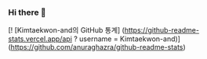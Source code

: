 ### Hi there 👋

<!--
**Kimtaekwon-and/Kimtaekwon-and** is a ✨ _special_ ✨ repository because its `README.md` (this file) appears on your GitHub profile.

Here are some ideas to get you started:

- 🔭 I’m currently working on Samsung Electrinics
- 🌱 I’m currently learning ...Android 
- 👯 I’m looking to collaborate on ...not at all..
- 💬 Ask me about ... everything
- 📫 How to reach me: ...
- 😄 Pronouns: ...
- ⚡ Fun fact: ...
-->



[! [Kimtaekwon-and의 GitHub 통계] (https://github-readme-stats.vercel.app/api ? username = Kimtaekwon-and)] (https://github.com/anuraghazra/github-readme-stats)
